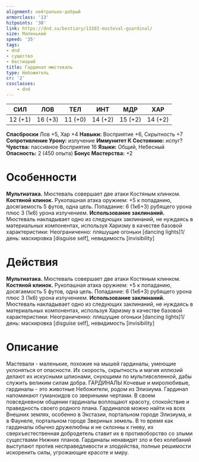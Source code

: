 ```yaml
---
alignment: нейтрально-добрый
armorclass: '13'
hitpoints: '38'
link: https://dnd.su/bestiary/13102-musteval-guardinal/
size: Маленький
speed: '35'
tags:
- dnd
- существо
- бестиарий
title: Гардинал мюстеваль
type: Небожитель
cr: '2'
cssclasses:
    - dnd
---
```



| СИЛ | ЛОВ | ТЕЛ | ИНТ | МДР | ХАР |
|---|---|---|---|---|---|
| 12 (+1) | 16 (+3) | 11 (+0) | 14 (+2) | 15 (+2) | 14 (+2) |
**Спасброски** Лов +5, Хар +4
**Навыки:** Восприятие +6, Скрытность +7
**Сопротивление Урону:** излучение
**Иммунитет К Состоянию:** испуг?
**Чувства:** пассивное Восприятие 16
**Языки:** Общий, Небесный
**Опасность:** 2 (450 опыта)
**Бонус Мастерства:** +2


# Особенности
**Мультиатака.** Мюстеваль совершает две атаки Костяным клинком.
**Костяной клинок.** Рукопашная атака оружием: +5 к попаданию, досягаемость 5 футов, одна цель. Попадание: 6 (1к6+3) рубящего урона плюс 3 (1к6) урона излучением.
**Использование заклинаний.** Мюстеваль накладывает одно из следующих заклинаний, не нуждаясь в материальных компонентах, используя Харизму в качестве базовой характеристики:
Неограниченно: пляшущие огоньки [dancing lights]1/день: маскировка [disguise self], невидимость [invisibility]


# Действия
**Мультиатака.** Мюстеваль совершает две атаки Костяным клинком.
**Костяной клинок.** Рукопашная атака оружием: +5 к попаданию, досягаемость 5 футов, одна цель. Попадание: 6 (1к6+3) рубящего урона плюс 3 (1к6) урона излучением.
**Использование заклинаний.** Мюстеваль накладывает одно из следующих заклинаний, не нуждаясь в материальных компонентах, используя Харизму в качестве базовой характеристики:
Неограниченно: пляшущие огоньки [dancing lights]1/день: маскировка [disguise self], невидимость [invisibility]


# Описание
Мастевали - маленькие, похожие на мышей гардиналы, умеющие уклоняться от опасности. Их скорость, скрытность и магия иллюзий делают их искусными шпионами, снующими по мультивселенной, дабы служить великим силам добра. ГАРДИНАЛЫ Кочевые и миролюбивые, гардиналы - это животные Небожители, родом из Элизиума. Гардинал напоминают гуманоидов со звериными чертами. В своем повседневном общении гардиналы воплощают красоту, спокойствие и праведность своего родного плана. Гардиналов можно найти на всех Внешних землях, особенно в Экстазии, портальном городе Элизиума, и в Фаунеле, портальном городе Звериных земель. В то время как гардиналы обычно дружелюбны и не склонны к гневу, их сверхъестественная добродетель ставит их в противоборство со злыми существами Нижних планов. Гардиналы ненавидят зло и без колебаний выступают против несправедливости и злодейства, полные решимости искоренить силы, угрожающие красоте и миру.